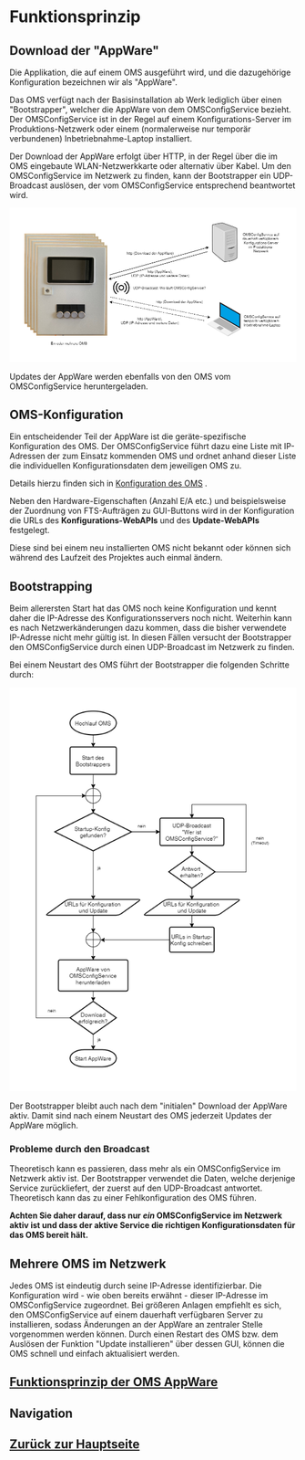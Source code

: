# Funktionsprinzip

## Download der "AppWare"

Die Applikation, die auf einem OMS ausgeführt wird, und die dazugehörige Konfiguration bezeichnen wir als "AppWare". 

Das OMS verfügt nach der Basisinstallation ab Werk lediglich über einen "Bootstrapper", welcher die AppWare von dem OMSConfigService bezieht. Der OMSConfigService ist in der Regel auf einem Konfigurations-Server im Produktions-Netzwerk oder einem (normalerweise nur temporär verbundenen) Inbetriebnahme-Laptop installiert.  

Der Download der AppWare erfolgt über HTTP, in der Regel über die im OMS eingebaute WLAN-Netzwerkkarte oder alternativ über Kabel. Um den OMSConfigService im Netzwerk zu finden, kann der Bootstrapper ein UDP-Broadcast auslösen, der vom OMSConfigService entsprechend beantwortet wird.

![Verbindung zum OMSConfigService](./OMSOverview.png?raw=true "Verbindung zu einem Server mit OMSConfigService")


Updates der AppWare werden ebenfalls von den OMS vom OMSConfigService heruntergeladen.

## OMS-Konfiguration
Ein entscheidender Teil der AppWare ist die geräte-spezifische Konfiguration des OMS. Der OMSConfigService führt dazu eine Liste mit IP-Adressen der zum Einsatz kommenden OMS und ordnet anhand dieser Liste die individuellen Konfigurationsdaten dem jeweiligen OMS zu.

Details hierzu finden sich in 
[Konfiguration des OMS](../configuration/configuration_main.md)
.

Neben den Hardware-Eigenschaften (Anzahl E/A etc.) und beispielsweise der Zuordnung von FTS-Aufträgen zu GUI-Buttons wird in der Konfiguration die URLs des **Konfigurations-WebAPIs** und des **Update-WebAPIs** festgelegt.

Diese sind bei einem neu installierten OMS nicht bekannt oder können sich während des Laufzeit des Projektes auch einmal ändern.

## Bootstrapping
Beim allerersten Start hat das OMS noch keine Konfiguration und kennt daher die IP-Adresse des Konfigurationsservers noch nicht. Weiterhin kann es nach Netzwerkänderungen dazu kommen, dass die bisher verwendete IP-Adresse nicht mehr gültig ist. In diesen Fällen versucht der Bootstrapper den OMSConfigService durch einen UDP-Broadcast im Netzwerk zu finden. 

Bei einem Neustart des OMS führt der Bootstrapper die folgenden Schritte durch:

![Bootstrapping der AppWare](./BootstrapperFlow3.png?raw=true "OMS Bootstrapping der AppWare")


Der Bootstrapper bleibt auch nach dem "initialen" Download der AppWare aktiv. Damit sind nach einem Neustart des OMS jederzeit Updates der AppWare möglich. 

### Probleme durch den Broadcast
Theoretisch kann es passieren, dass mehr als ein OMSConfigService im Netzwerk aktiv ist. Der Bootstrapper verwendet die Daten, welche derjenige Service zurückliefert, der zuerst auf den UDP-Broadcast antwortet. Theoretisch kann das zu einer Fehlkonfiguration des OMS führen. 

**Achten Sie daher darauf, dass nur *ein* OMSConfigService im Netzwerk aktiv ist und dass der aktive Service die richtigen Konfigurationsdaten für das OMS bereit hält.**

## Mehrere OMS im Netzwerk
Jedes OMS ist eindeutig durch seine IP-Adresse identifizierbar. Die Konfiguration wird - wie oben bereits erwähnt - dieser IP-Adresse im OMSConfigService zugeordnet. Bei größeren Anlagen empfiehlt es sich, den OMSConfigService auf einem dauerhaft verfügbaren Server zu installieren, sodass Änderungen an der AppWare an zentraler Stelle vorgenommen werden können. Durch einen Restart des OMS bzw. dem Auslösen der Funktion "Update installieren" über dessen GUI, können die OMS schnell und einfach aktualisiert werden.

## [Funktionsprinzip der OMS AppWare](./working_principle_appware.md)
## Navigation
## [Zurück zur Hauptseite](../README.md)